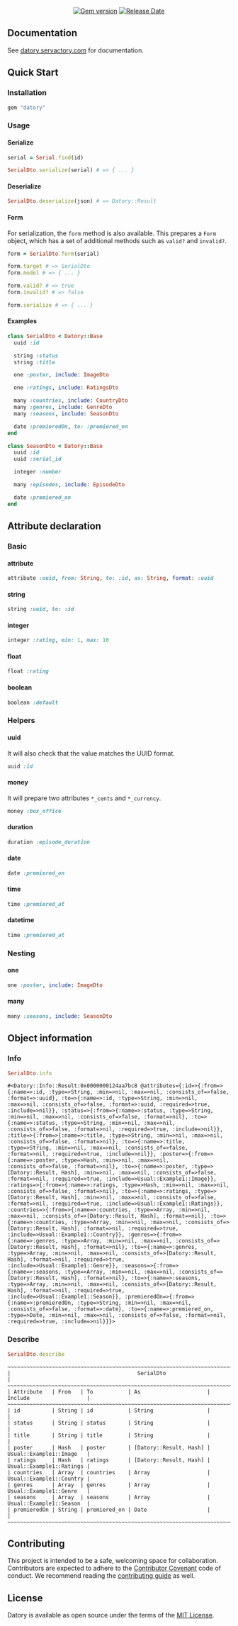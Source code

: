 <p align="center">
  <a href="https://rubygems.org/gems/datory"><img src="https://img.shields.io/gem/v/datory?logo=rubygems&logoColor=fff" alt="Gem version"></a>
  <a href="https://github.com/servactory/datory/releases"><img src="https://img.shields.io/github/release-date/servactory/datory" alt="Release Date"></a>
</p>

## Documentation

See [datory.servactory.com](https://datory.servactory.com) for documentation.

## Quick Start

### Installation

```ruby
gem "datory"
```

### Usage

#### Serialize

```ruby
serial = Serial.find(id)

SerialDto.serialize(serial) # => { ... }
```

#### Deserialize

```ruby
SerialDto.deserialize(json) # => Datory::Result
```

#### Form

For serialization, the `form` method is also available.
This prepares a `Form` object, which has a set of additional methods such as `valid?` and `invalid?`.

```ruby
form = SerialDto.form(serial)

form.target # => SerialDto
form.model # => { ... }

form.valid? # => true
form.invalid? # => false

form.serialize # => { ... }
```

#### Examples

```ruby
class SerialDto < Datory::Base
  uuid :id

  string :status
  string :title

  one :poster, include: ImageDto

  one :ratings, include: RatingsDto

  many :countries, include: CountryDto
  many :genres, include: GenreDto
  many :seasons, include: SeasonDto

  date :premieredOn, to: :premiered_on
end
```

```ruby
class SeasonDto < Datory::Base
  uuid :id
  uuid :serial_id

  integer :number

  many :episodes, include: EpisodeDto

  date :premiered_on
end
```

## Attribute declaration

### Basic

#### attribute

```ruby
attribute :uuid, from: String, to: :id, as: String, format: :uuid
```

#### string

```ruby
string :uuid, to: :id
```

#### integer

```ruby
integer :rating, min: 1, max: 10
```

#### float

```ruby
float :rating
```

#### boolean

```ruby
boolean :default
```

### Helpers

#### uuid

It will also check that the value matches the UUID format.

```ruby
uuid :id
```

#### money

It will prepare two attributes `*_cents` and `*_currency`.

```ruby
money :box_office
```

#### duration

```ruby
duration :episode_duration
```

#### date

```ruby
date :premiered_on
```

#### time

```ruby
time :premiered_at
```

#### datetime

```ruby
time :premiered_at
```

### Nesting

#### one

```ruby
one :poster, include: ImageDto
```

#### many

```ruby
many :seasons, include: SeasonDto
```

## Object information

### Info

```ruby
SerialDto.info
```

```
#<Datory::Info::Result:0x0000000124aa7bc8 @attributes={:id=>{:from=>{:name=>:id, :type=>String, :min=>nil, :max=>nil, :consists_of=>false, :format=>:uuid}, :to=>{:name=>:id, :type=>String, :min=>nil, :max=>nil, :consists_of=>false, :format=>:uuid, :required=>true, :include=>nil}}, :status=>{:from=>{:name=>:status, :type=>String, :min=>nil, :max=>nil, :consists_of=>false, :format=>nil}, :to=>{:name=>:status, :type=>String, :min=>nil, :max=>nil, :consists_of=>false, :format=>nil, :required=>true, :include=>nil}}, :title=>{:from=>{:name=>:title, :type=>String, :min=>nil, :max=>nil, :consists_of=>false, :format=>nil}, :to=>{:name=>:title, :type=>String, :min=>nil, :max=>nil, :consists_of=>false, :format=>nil, :required=>true, :include=>nil}}, :poster=>{:from=>{:name=>:poster, :type=>Hash, :min=>nil, :max=>nil, :consists_of=>false, :format=>nil}, :to=>{:name=>:poster, :type=>[Datory::Result, Hash], :min=>nil, :max=>nil, :consists_of=>false, :format=>nil, :required=>true, :include=>Usual::Example1::Image}}, :ratings=>{:from=>{:name=>:ratings, :type=>Hash, :min=>nil, :max=>nil, :consists_of=>false, :format=>nil}, :to=>{:name=>:ratings, :type=>[Datory::Result, Hash], :min=>nil, :max=>nil, :consists_of=>false, :format=>nil, :required=>true, :include=>Usual::Example1::Ratings}}, :countries=>{:from=>{:name=>:countries, :type=>Array, :min=>nil, :max=>nil, :consists_of=>[Datory::Result, Hash], :format=>nil}, :to=>{:name=>:countries, :type=>Array, :min=>nil, :max=>nil, :consists_of=>[Datory::Result, Hash], :format=>nil, :required=>true, :include=>Usual::Example1::Country}}, :genres=>{:from=>{:name=>:genres, :type=>Array, :min=>nil, :max=>nil, :consists_of=>[Datory::Result, Hash], :format=>nil}, :to=>{:name=>:genres, :type=>Array, :min=>nil, :max=>nil, :consists_of=>[Datory::Result, Hash], :format=>nil, :required=>true, :include=>Usual::Example1::Genre}}, :seasons=>{:from=>{:name=>:seasons, :type=>Array, :min=>nil, :max=>nil, :consists_of=>[Datory::Result, Hash], :format=>nil}, :to=>{:name=>:seasons, :type=>Array, :min=>nil, :max=>nil, :consists_of=>[Datory::Result, Hash], :format=>nil, :required=>true, :include=>Usual::Example1::Season}}, :premieredOn=>{:from=>{:name=>:premieredOn, :type=>String, :min=>nil, :max=>nil, :consists_of=>false, :format=>:date}, :to=>{:name=>:premiered_on, :type=>Date, :min=>nil, :max=>nil, :consists_of=>false, :format=>nil, :required=>true, :include=>nil}}}>
```

### Describe

```ruby
SerialDto.describe
```

```
~~~~~~~~~~~~~~~~~~~~~~~~~~~~~~~~~~~~~~~~~~~~~~~~~~~~~~~~~~~~~~~~~~~~~~~~~~~~~~~~~~~~~~~~~~~
|                                        SerialDto                                        |
~~~~~~~~~~~~~~~~~~~~~~~~~~~~~~~~~~~~~~~~~~~~~~~~~~~~~~~~~~~~~~~~~~~~~~~~~~~~~~~~~~~~~~~~~~~
| Attribute   | From   | To           | As                     | Include                  |
~~~~~~~~~~~~~~~~~~~~~~~~~~~~~~~~~~~~~~~~~~~~~~~~~~~~~~~~~~~~~~~~~~~~~~~~~~~~~~~~~~~~~~~~~~~
| id          | String | id           | String                 |                          |
| status      | String | status       | String                 |                          |
| title       | String | title        | String                 |                          |
| poster      | Hash   | poster       | [Datory::Result, Hash] | Usual::Example1::Image   |
| ratings     | Hash   | ratings      | [Datory::Result, Hash] | Usual::Example1::Ratings |
| countries   | Array  | countries    | Array                  | Usual::Example1::Country |
| genres      | Array  | genres       | Array                  | Usual::Example1::Genre   |
| seasons     | Array  | seasons      | Array                  | Usual::Example1::Season  |
| premieredOn | String | premiered_on | Date                   |                          |
~~~~~~~~~~~~~~~~~~~~~~~~~~~~~~~~~~~~~~~~~~~~~~~~~~~~~~~~~~~~~~~~~~~~~~~~~~~~~~~~~~~~~~~~~~~
```

## Contributing

This project is intended to be a safe, welcoming space for collaboration. 
Contributors are expected to adhere to the [Contributor Covenant](http://contributor-covenant.org) code of conduct. 
We recommend reading the [contributing guide](./CONTRIBUTING.md) as well.

## License

Datory is available as open source under the terms of the [MIT License](http://opensource.org/licenses/MIT).
